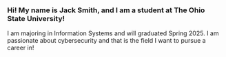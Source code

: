 ### Hi! My name is Jack Smith, and I am  a student at The Ohio State University!
I am majoring in Information Systems and will graduated Spring 2025. 
I am passionate about cybersecurity and that is the field I want to pursue a career in! 






